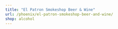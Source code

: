 ```yaml
---
title: "El Patron Smokeshop Beer & Wine"
url: /phoenix/el-patron-smokeshop-beer-and-wine/
shop: alcohol
---
```

